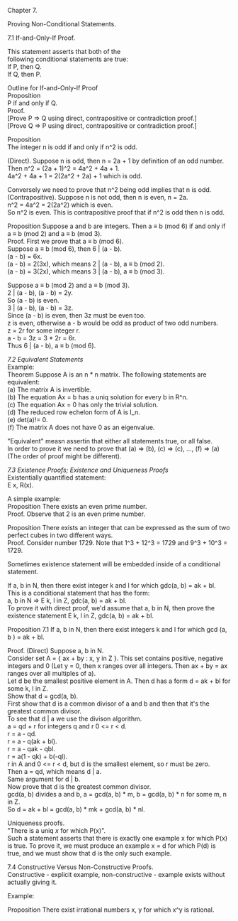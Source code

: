 Chapter 7.     


Proving Non-Conditional Statements.     


7.1 If-and-Only-If Proof.      

This statement asserts that both of the     
following conditional statements are true:     
If P, then Q.     
If Q, then P.     



Outline for If-and-Only-If Proof     
Proposition     
P if and only if Q.     
Proof.     
[Prove P => Q using direct, contrapositive or contradiction proof.]     
[Prove Q => P using direct, contrapositive or contradiction proof.]     


Proposition     
The integer n is odd if and only if n^2 is odd.    

(Direct). Suppose n is odd, then n = 2a + 1 by definition of an odd number.     
Then n^2 = (2a + 1)^2 = 4a^2 + 4a + 1.     
4a^2 + 4a + 1 = 2(2a^2 + 2a) + 1 which is odd.     

Conversely we need to prove that n^2 being odd implies that n is odd.      
(Contrapositive). Suppose n is not odd, then n is even, n = 2a.     
n^2 = 4a^2 = 2(2a^2) which is even.     
So n^2 is even. This is contrapositive proof that if n^2 is odd then n is odd.      


Proposition Suppose a and b are integers. Then a ≡ b (mod 6) if and only if a ≡ b (mod 2) and a ≡ b (mod 3).        
Proof. First we prove that a ≡ b (mod 6).     
Suppose a ≡ b (mod 6), then 6 | (a - b).     
(a - b) = 6x.     
(a - b) = 2(3x), which means 2 | (a - b), a ≡ b (mod 2).     
(a - b) = 3(2x), which means 3 | (a - b), a ≡ b (mod 3).     

Suppose a ≡ b (mod 2) and a ≡ b (mod 3).     
2 | (a - b), (a - b) = 2y.    
So (a - b) is even.     
3 | (a - b), (a - b) = 3z.     
Since (a - b) is even, then 3z must be even too.     
z is even, otherwise a - b would be odd as product of two odd numbers.     
z = 2r for some integer r.     
a - b = 3z = 3 * 2r = 6r.     
Thus 6 | (a - b), a ≡ b (mod 6).     



*7.2 Equivalent Statements*     
Example:     
Theorem Suppose A is an n * n matrix. The following statements are equivalent:     
(a) The matrix A is invertible.     
(b) The equation Ax = b has a uniq solution for every b in R^n.     
(c) The equation Ax = 0 has only the trivial solution.     
(d) The reduced row echelon form of A is I_n.     
(e) det(a)!= 0.     
(f) The matrix A does not have 0 as an eigenvalue.     

"Equivalent" measn assertin that either all statements true, or all false.     
In order to prove it we need to prove that (a) => (b), (c) => (c), ..., (f) => (a)
(The order of proof might be different).     


*7.3 Existence Proofs; Existence and Uniqueness Proofs*    
Existentially quantified statement:     
E x, R(x).    

A simple example:     
Proposition There exists an even prime number.     
Proof. Observe that 2 is an even prime number.     

Proposition There exists an integer that can be expressed as the sum of two perfect cubes in two different ways.     
Proof. Consider number 1729. Note that 1^3 + 12^3 = 1729 and 9^3 + 10^3 = 1729.     

Sometimes existence statement will be embedded inside of a conditional statement.      

If a, b in N, then there exist integer k and l for which gdc(a, b) = ak + bl.      
This is a conditional statement that has the form:      
a, b in N => E k, l in Z, gdc(a, b) = ak + bl.     
To prove it with direct proof, we'd assume that a, b in N, then prove the existence statement E k, l in Z, gdc(a, b) = ak + bl.     


Proposition 7.1 If a, b in N, then there exist integers k and l for which gcd (a, b ) = ak + bl.     

Proof. (Direct) Suppose a, b in N.      
Consider set A = { ax + by : x, y in Z }. This set contains positive, negative integers and 0 (Let y = 0, then x ranges over all integers. Then ax + by = ax ranges over all multiples of a).     
Let d be the smallest positive element in A. Then d has a form d = ak + bl for some k, l in Z.     
Show that d = gcd(a, b).     
First show that d is a common divisor of a and b and then that it's the greatest common divisor.     
To see that d | a we use the divison algorithm.     
a = qd + r for integers q and r 0 <= r < d.     
r = a - qd.     
r = a - q(ak + bl).     
r = a - qak - qbl.     
r = a(1 - qk) + b(-ql).     
r in A and 0 <= r < d, but d is the smallest element, so r must be zero.     
Then a = qd, which means d | a.     
Same argument for d | b.     
Now prove that d is the greatest common divisor.     
gcd(a, b) divides a and b, a = gcd(a, b) * m, b = gcd(a, b) * n for some m, n in Z.    
So d = ak + bl = gcd(a, b) * mk + gcd(a, b) * nl.     



Uniqueness proofs.     
"There is a uniq *x* for which P(x)".      
Such a statement asserts that there is exactly one example x for which P(x) is true. To prove it, we must produce an example x = d for which P(d) is true, and we must show that d is the only such example.     

7.4 Constructive Versus Non-Constructive Proofs.     
Constructive - explicit example, non-constructive - example exists without actually giving it.     

Example:     

Proposition There exist irrational numbers x, y for which x^y is rational.     
